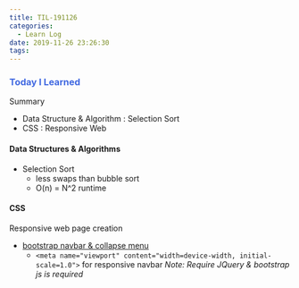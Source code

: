 ```yaml
---
title: TIL-191126
categories:
  - Learn Log
date: 2019-11-26 23:26:30
tags:
---
```


### <span style="color:royalblue"> Today I Learned

Summary

- Data Structure & Algorithm : Selection Sort
- CSS : Responsive Web

<!-- more -->

#### Data Structures & Algorithms

- Selection Sort
  - less swaps than bubble sort
  - O(n) = N^2 runtime

#### CSS

Responsive web page creation

- [bootstrap navbar & collapse menu](https://getbootstrap.com/docs/4.3/components/navbar/)
  - `<meta name="viewport" content="width=device-width, initial-scale=1.0">` for responsive navbar
    _Note: Require JQuery & bootstrap js is required_
